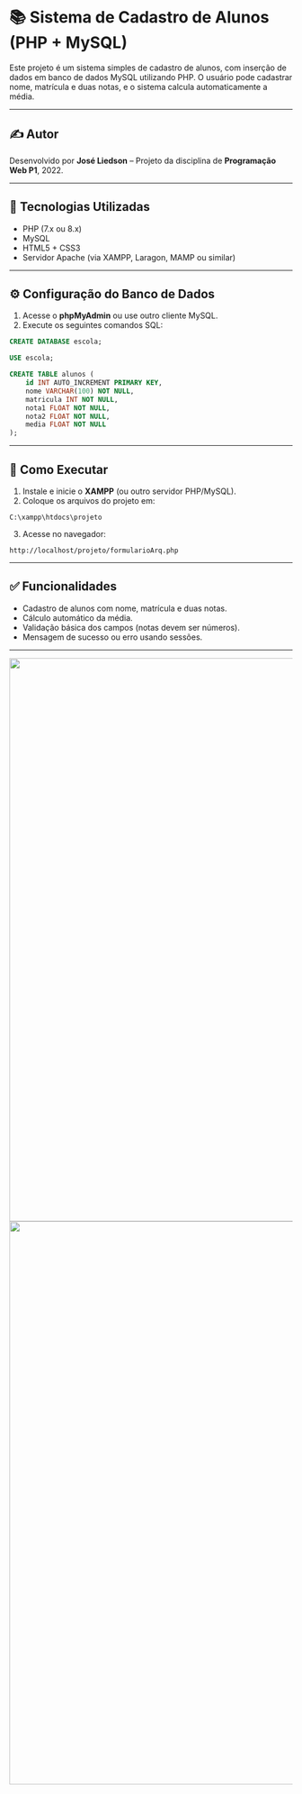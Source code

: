 # 📚 Sistema de Cadastro de Alunos (PHP + MySQL)

Este projeto é um sistema simples de cadastro de alunos, com inserção de dados em banco de dados MySQL utilizando PHP. O usuário pode cadastrar nome, matrícula e duas notas, e o sistema calcula automaticamente a média.

---

## ✍️ Autor  
Desenvolvido por **José Liedson** – Projeto da disciplina de **Programação Web P1**, 2022.

---

## 🔧 Tecnologias Utilizadas

- PHP (7.x ou 8.x)
- MySQL
- HTML5 + CSS3
- Servidor Apache (via XAMPP, Laragon, MAMP ou similar)

---

## ⚙️ Configuração do Banco de Dados

1. Acesse o **phpMyAdmin** ou use outro cliente MySQL.
2. Execute os seguintes comandos SQL:

```sql
CREATE DATABASE escola;

USE escola;

CREATE TABLE alunos (
    id INT AUTO_INCREMENT PRIMARY KEY,
    nome VARCHAR(100) NOT NULL,
    matricula INT NOT NULL,
    nota1 FLOAT NOT NULL,
    nota2 FLOAT NOT NULL,
    media FLOAT NOT NULL
);
```

---

## 🚀 Como Executar

1. Instale e inicie o **XAMPP** (ou outro servidor PHP/MySQL).
2. Coloque os arquivos do projeto em:

```
C:\xampp\htdocs\projeto
```

3. Acesse no navegador:

```
http://localhost/projeto/formularioArq.php
```

---

## ✅ Funcionalidades

- Cadastro de alunos com nome, matrícula e duas notas.
- Cálculo automático da média.
- Validação básica dos campos (notas devem ser números).
- Mensagem de sucesso ou erro usando sessões.

---

<div align="center">
<img src="https://github.com/user-attachments/assets/65b0e991-cd97-4175-8bff-e938078a31dc" width="1000px" />
<img src="https://github.com/user-attachments/assets/404df024-7dff-42c3-882a-b4e30e91bb34" width="1000px" />
</div>
